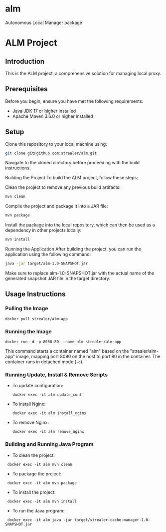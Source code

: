 # alm
Autonomous Local Manager package


# ALM Project

## Introduction
This is the ALM project, a comprehensive solution for managing local proxy.

## Prerequisites
Before you begin, ensure you have met the following requirements:
- Java JDK 17 or higher installed
- Apache Maven 3.6.0 or higher installed

## Setup
Clone this repository to your local machine using:
```bash
git clone git@github.com:strealer/alm.git
```
Navigate to the cloned directory before proceeding with the build instructions.

Building the Project
To build the ALM project, follow these steps:

Clean the project to remove any previous build artifacts:

```bash
mvn clean
```
Compile the project and package it into a JAR file:

```bash
mvn package
```
Install the package into the local repository, which can then be used as a dependency in other projects locally:

```bash
mvn install
```
Running the Application
After building the project, you can run the application using the following command:

```bash
java -jar target/alm-1.0-SNAPSHOT.jar
```
Make sure to replace alm-1.0-SNAPSHOT.jar with the actual name of the generated snapshot JAR file in the target directory.


## Usage Instructions

### Pulling the Image
```shell
docker pull strealer/alm-app
```

### Running the Image
```shell
docker run -d -p 8080:80 --name alm strealer/alm-app
```
This command starts a container named "alm" based on the "strealer/alm-app" image, mapping port 8080 on the host to port 80 in the container. The container runs in detached mode (`-d`).

### Running Update, Install & Remove Scripts
- To update configuration:
  ```shell
  docker exec -it alm update_conf
  ```
- To install Nginx:
  ```shell
  docker exec -it alm install_nginx
  ```
- To remove Nginx:
  ```shell
  docker exec -it alm remove_nginx
  ```


### Building and Running Java Program
- To clean the project:
 ```shell
  docker exec -it alm mvn clean
  ```
- To package the project:
 ```shell
  docker exec -it alm mvn package
  ```
- To install the project:
 ```shell
  docker exec -it alm mvn install
  ```
- To run the Java program:
 ```shell
  docker exec -it alm java -jar target/strealer-cache-manager-1.0-SNAPSHOT.jar
  ```
